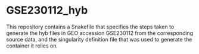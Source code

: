 # GSE230112_hyb
This repository contains a Snakefile that specifies the steps taken to generate the hyb files in GEO accession GSE230112 from the corresponding source data, and the singularity definition file that was used to generate the container it relies on.
